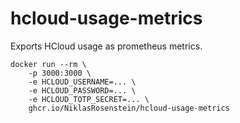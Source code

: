 # hcloud-usage-metrics

Exports HCloud usage as prometheus metrics.

```
docker run --rm \
    -p 3000:3000 \
    -e HCLOUD_USERNAME=... \
    -e HCLOUD_PASSWORD=... \
    -e HCLOUD_TOTP_SECRET=... \
    ghcr.io/NiklasRosenstein/hcloud-usage-metrics
```
